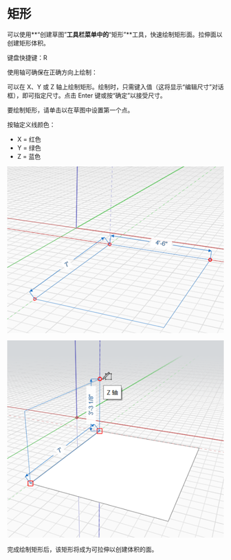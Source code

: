 # 矩形

可以使用**“创建草图”**工具栏菜单中的**“矩形”**工具，快速绘制矩形面。拉伸面以创建矩形体积。

键盘快捷键：R

使用轴可确保在正确方向上绘制：

可以在 X、Y 或 Z 轴上绘制矩形。绘制时，只需键入值（这将显示“编辑尺寸”对话框），即可指定尺寸。点击 Enter 键或按“确定”以接受尺寸。

要绘制矩形，请单击以在草图中设置第一个点。

按轴定义线颜色：

* X = 红色
* Y = 绿色
* Z = 蓝色

![](../.gitbook/assets/rectangle1.png)

![](../.gitbook/assets/rectangle2.png)

完成绘制矩形后，该矩形将成为可拉伸以创建体积的面。

